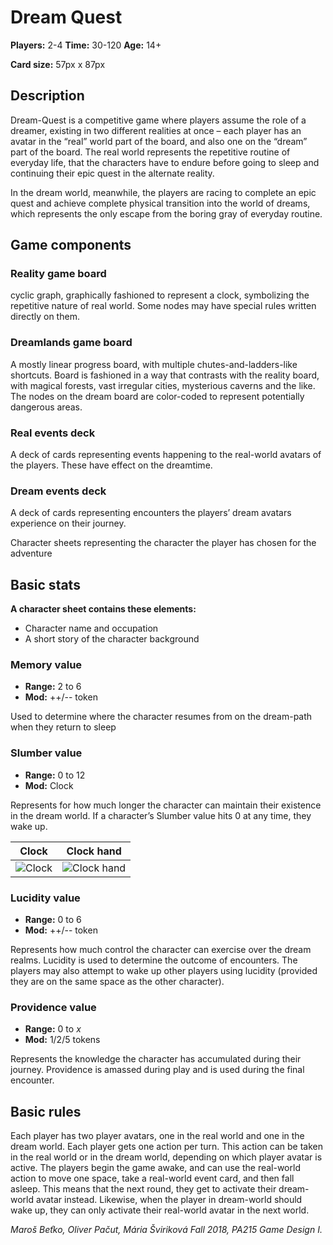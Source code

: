 # Dream Quest

**Players:** 2-4
**Time:** 30-120
**Age:** 14+

**Card size:** 57px x 87px

## Description

Dream-Quest is a competitive game where players assume the role of a dreamer, existing in two different realities at once – each player has an avatar in the “real” world part of the board, and also one on the “dream” part of the board. The real world represents the repetitive routine of everyday life, that the characters have to endure before going to sleep and continuing their epic quest in the alternate reality.

In the dream world, meanwhile, the players are racing to complete an epic quest and achieve complete physical transition into the world of dreams, which represents the only escape from the boring gray of everyday routine.

## Game components

### Reality game board

cyclic graph, graphically fashioned to represent a clock, symbolizing the repetitive nature of real world. Some nodes may have special rules written directly on them.

### Dreamlands game board

A mostly linear progress board, with multiple chutes-and-ladders-like shortcuts. Board is fashioned in a way that contrasts with the reality board, with magical forests, vast irregular cities, mysterious caverns and the like.  The nodes on the dream board are color-coded to represent potentially dangerous areas.

### Real events deck

A deck of cards representing events happening to the real-world avatars of the players. These have effect on the dreamtime.

### Dream events deck

A deck of cards representing encounters the players’ dream avatars experience on their journey.

Character sheets representing the character the player has chosen for the adventure

## Basic stats

**A character sheet contains these elements:**

- Character name and occupation
- A short story of the character background

### Memory value

- **Range:** 2 to 6
- **Mod:** ++/-- token

Used to determine where the character resumes from on the dream-path when they return to sleep

### Slumber value

- **Range:** 0 to 12
- **Mod:** Clock

Represents for how much longer the character can maintain their existence in the dream world. If a character’s Slumber value hits 0 at any time, they wake up.

| Clock | Clock hand |
|:-:|:-:|
| ![Clock](public/assets/Clock.png?raw=true "Clock") | ![Clock hand](public/assets/ClockHand.png?raw=true "Clock hand") |

### Lucidity value

- **Range:** 0 to 6
- **Mod:** ++/-- token

Represents how much control the character can exercise over the dream realms. Lucidity is used to determine the outcome of encounters. The players may also attempt to wake up other players using lucidity (provided they are on the same space as the other character).

### Providence value

- **Range:** 0 to *x*
- **Mod:** 1/2/5 tokens

Represents the knowledge the character has accumulated during their journey. Providence is amassed during play and is used during the final encounter.

## Basic rules

Each player has two player avatars, one in the real world and one in the dream world. Each player gets one action per turn. This action can be taken in the real world or in the dream world, depending on which player avatar is active. The players begin the game awake, and can use the real-world action to move one space, take a real-world event card, and then fall asleep. This means that the next round, they get to activate their dream-world avatar instead. Likewise, when the player in dream-world should wake up, they can only activate their real-world avatar in the next world.

*Maroš Beťko, Oliver Pačut, Mária Šviriková*
*Fall 2018, PA215 Game Design I.*